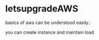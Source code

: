 # letsupgradeAWS
basics of aws can be understood easily..

you can create instance and maintain load 
